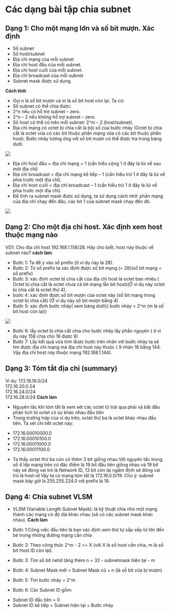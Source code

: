 # Các dạng bài tập chia subnet
## Dạng 1: Cho một mạng lớn và số bit mượn. Xác định 
- Số subnet 
- Số host/subnet 
- Địa chỉ mạng của mỗi subnet
- Địa chỉ host đầu của mỗi subnet. 
- Địa chỉ host cuối của mỗi subnet. 
- Địa chỉ broadcast của mỗi subnet
- Subnet mask được sử dụng. 

**Cách tính**
- Gọi n là số bit mượn và m là số bit host còn lại. Ta có: 
- Số subnet có thể chia được:
-  2^n       nếu có hỗ trợ subnet – zero. 
-  2^n – 2   nếu không hỗ trợ subnet – zero.
- Số host có thể có trên mỗi subnet: 2^m – 2 (host/subnet).
- Địa chỉ mạng có octet bị chia cắt là bội số của bước nhảy (Octet bị chia  cắt là octet vừa có các bit thuộc phần mạng vừa có các bit thuộc phần host). Bước nhảy tương ứng với số bit mượn có thể được tra trong bảng dưới.

![](https://image.prntscr.com/image/Ecjhgf4aRd_qy92S3ZqFTg.png)

- Địa chỉ host đầu = địa chỉ mạng + 1 (cần hiểu cộng 1 ở đây là lùi về sau một địa chỉ)
- Địa chỉ broadcast = địa chỉ mạng kế tiếp – 1 (cần hiểu trừ 1 ở đây là lùi về phía trước một địa chỉ). 
- Địa chỉ host cuối = địa chỉ broadcast – 1 (cần hiểu trừ 1 ở đây là lùi về phía trước một địa chỉ). 
- Để tính ra subnet mask được sử dụng, ta sử dụng cách nhớ: phần mạng của địa chỉ chạy đến đâu, các bit 1 của subnet mask chạy đến đó.

![](https://image.prntscr.com/image/smpKKkbbTJuTy7N58lhpVA.png)

## Dạng 2: Cho một địa chỉ host. Xác định xem host thuộc mạng nào
 VD1:   Cho địa chỉ host 192.168.1.158/28. Hãy cho biết, host này thuộc về subnet nào? 
 **cách làm**
- Bước 1: Ta để ý vào số prefix (ở ví dụ này là 28). 
- Bước 2: Từ số prefix ta xác định được số bit mạng (= 28)(số bit mạng = số prefix)
- Bước 3: xác định octet bị chia cắt của địa chỉ host là octet bao nhiêu ( Octet bị chia cắt là octet chưa cả bit mạng lẫn bit host)(Ở ví dụ này octet bị chia cắt là octet thứ 4).
- bước 4: xác định được số bit mượn của octet này (số bit mạng trong octet bị chia cắt) (Ở ví dụ này số bit mượn bằng 4)
- Bước 5: xác định bước nhảy( xem bảng dưới)( bước nhảy = 2^m (m là số bit host còn lại))

![](https://image.prntscr.com/image/KAXayHYGQNitzHhO7Nv6bQ.png)

- Bước 6: lấy octet bị chia cắt chia cho bước nhảy lấy phần nguyên ( ở vi dụ này 158 chia cho 16 được 9)
- Bước 7: Lấy kết quả vừa tính được bước trên nhân với bước nhảy ta sẽ tìm được địa chỉ mạng mà địa chỉ host này thuộc ( 9 nhân 16 bằng 144. Vậy địa chỉ host này thuộc mạng 192.168.1.144).

## Dạng 3: Tóm tắt địa chỉ (summary) 
Ví dụ:
 172.16.16.0/24      
 172.16.20.0.24      
 172.16.24.0/24       
 172.16.28.0/24 
**Cách làm**
* Nguyên tắc khi tóm tắt là xem xét các octet từ trái qua phải và bắt đầu phân tích từ octet có sự khác nhau đầu tiên
* Trong trường hợp của ví dụ trên, octet thứ ba là octet khác nhau đầu tiên. Ta xét chi tiết octet này:
- 172.16.00010000.0
- 172.16.00010100.0
- 172.16.00011000.0
- 172.16.00011100.0
* Ta thấy octet thứ ba còn có thêm 3 bit giống nhau.Với nguyên tắc trong số 4 lớp mạng trên có đặc điểm là 19 bit đầu tiên giống nhau và 19 bit này sẽ đóng vai trò là Network ID, 13 bit còn lại ngầm định sẽ đóng vai trò là host-id Vậy ta có mạng tóm tắt là 172.16.0.0/19. Chú ý: subnet mask bây giờ là 255.255.224.0 với prefix là 19. 

## Dạng 4: Chia subnet VLSM
- VLSM (Variable Length Subnet Mask): là kỹ thuật chia nhỏ một mạng thành các mạng có độ dài khác nhau (sẽ có các subnet mask khác nhau).
 **Cách làm**

- Bước 1:Công việc đầu tiên là bạn xác định xem thứ tự sắp xếp từ lớn đến bé trong những đường mạng cần chia
- Bước 2: Theo công thức 2^m - 2 >= X (với X là số host cần chia, m là số bit Host ID còn lại).
- Bước 3: Tìm số bít netid tăng thêm n = 32 - subnetmask hiện tại - m
- Bước 4: Subnet Mask mới = Subnet Mask cũ + n (là số bit vừa bị mượn)
- Bước 5: Tìm bước nhảy = 2^m
- Bước 6:
Các Subnet ID gồm:
+ Subnet ID đầu tiên = 0
+ Subnet ID kế tiếp = Subnet hiện tại + Bước nhảy

